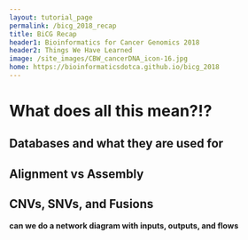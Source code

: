 ```yaml
---
layout: tutorial_page
permalink: /bicg_2018_recap
title: BiCG Recap
header1: Bioinformatics for Cancer Genomics 2018
header2: Things We Have Learned
image: /site_images/CBW_cancerDNA_icon-16.jpg
home: https://bioinformaticsdotca.github.io/bicg_2018
---
```


# What does all this mean?!?

## Databases and what they are used for

## Alignment vs Assembly

## CNVs, SNVs, and Fusions

**can we do a network diagram with inputs, outputs, and flows**
